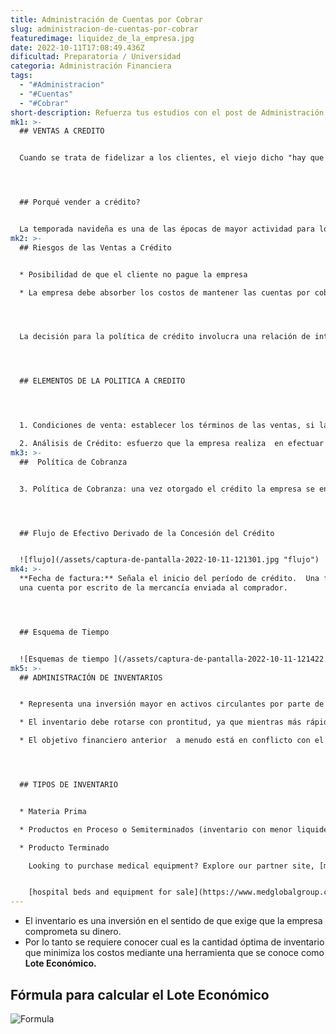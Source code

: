 ```yaml
---
title: Administración de Cuentas por Cobrar
slug: administracion-de-cuentas-por-cobrar
featuredimage: liquidez_de_la_empresa.jpg
date: 2022-10-11T17:08:49.436Z
dificultad: Preparatoria / Universidad
categoria: Administración Financiera
tags:
  - "#Administracion"
  - "#Cuentas"
  - "#Cobrar"
short-description: Refuerza tus estudios con el post de Administración de Cuentas por Cobrar
mk1: >-
  ## VENTAS A CREDITO


  Cuando se trata de fidelizar a los clientes, el viejo dicho "hay que gastar dinero para ganar dinero" es cierto. Invertir en un cliente significa algo más que ofrecerle un descuento puntual; incluye proporcionarle un servicio excelente, ofrecerle experiencias personalizadas y establecer relaciones a largo plazo. Este tipo de inversión suele dar sus frutos en forma de repetición de negocios y recomendaciones de boca en boca de clientes satisfechos. Y aunque puede requerir un poco más de tiempo y esfuerzo, convertirse en la opción preferida de los clientes puede tener importantes beneficios económicos a largo plazo para su empresa. Así que la próxima vez que tenga la tentación de recortar el servicio de atención al cliente, piense en cómo la inversión en fidelización puede generar mayores beneficios a largo plazo.




  ## Porqué vender a crédito?


  La temporada navideña es una de las épocas de mayor actividad para los minoristas, ya que los compradores acuden en masa a las tiendas en busca de los regalos perfectos. Una de las formas en que las empresas pueden atraer a los clientes durante esta época es a través de las rebajas y los descuentos navideños. Estas promociones no sólo proporcionan un incentivo para que los clientes compren los artículos más demandados, sino que también ofrecen a los compradores la oportunidad de ahorrar dinero en sus compras navideñas. Además, las rebajas pueden ayudar a estimular la actividad en un mercado o industria específicos, lo que conduce a un impulso del crecimiento económico general. Cuando los consumidores aprovechan las ofertas y los ahorros, las empresas experimentan un aumento de los ingresos y los beneficios. Entonces, ¿por qué los minoristas ofrecen rebajas durante la temporada de vacaciones? Sencillamente, es una estrategia comercial inteligente para estimular las ventas y aumentar los beneficios.
mk2: >-
  ## Riesgos de las Ventas a Crédito


  * Posibilidad de que el cliente no pague la empresa 

  * La empresa debe absorber los costos de mantener las cuentas por cobrar.




  La decisión para la política de crédito involucra una relación de intercambio entre los beneficios derivados de realizar mayores ventas y los costos derivados de otorgar crédito.




  ## ELEMENTOS DE LA POLITICA A CREDITO




  1. Condiciones de venta: establecer los términos de las ventas, si la empresa venderá al contado u otorgará crédito. Si da crédito se requiere especificar: plazo del mismo,  el  descuento por pronto pago, el plazo del descuento, así como instrumento del crédito.

  2. Análisis de Crédito: esfuerzo que la empresa realiza  en efectuar estudio detallado de los clientes que pagarán de los que no pagarán.
mk3: >-
  ##  Política de Cobranza


  3. Política de Cobranza: una vez otorgado el crédito la empresa se enfrenta a la labor de cobrar el pago correspondiente en la fecha de vencimiento.




  ## Flujo de Efectivo Derivado de la Concesión del Crédito


  ![flujo](/assets/captura-de-pantalla-2022-10-11-121301.jpg "flujo")
mk4: >-
  **Fecha de factura:** Señala el inicio del período de crédito.  Una factura es
  una cuenta por escrito de la mercancía enviada al comprador. 




  ## Esquema de Tiempo


  ![Esquemas de tiempo ](/assets/captura-de-pantalla-2022-10-11-121422.jpg "Esquemas de tiempo ")
mk5: >-
  ## ADMINISTRACIÓN DE INVENTARIOS


  * Representa una inversión mayor en activos circulantes por parte de las empresas manufactureras.

  * El inventario debe rotarse con prontitud, ya que mientras más rápida sea la rotación de éste menor es el monto que debe invertir la empresa en el inventario para satisfacer una demanda dada de mercancías. 

  * El objetivo financiero anterior  a menudo está en conflicto con el objetivo de la empresa de mantener inventarios suficientes para minimizar la escasez de inventario y satisfacer las demandas de producción. 




  ## TIPOS DE INVENTARIO


  * Materia Prima

  * Productos en Proceso o Semiterminados (inventario con menor liquidez)

  * Producto Terminado

    Looking to purchase medical equipment? Explore our partner site, [medglobalgroup.com](medglobalgroup.com), for a wide range of options tailored to your needs. [Anesthesia Machine for sale , ](https://www.medglobalgroup.com/products/equipment/anesthesia-machines)[audiometer for sale](https://www.medglobalgroup.com/products/equipment/audiometers)


    [hospital beds and equipment for sale](https://www.medglobalgroup.com/products/equipment/beds)
---
```

* El inventario es una inversión en el sentido de que exige que la empresa comprometa su dinero.
*  Por lo tanto se requiere conocer cual es la cantidad óptima de inventario que minimiza los costos  mediante una herramienta que se conoce como **Lote Económico.**



## Fórmula para calcular el Lote Económico

![Formula](/assets/captura-de-pantalla-2022-10-11-121620.jpg "Formula")